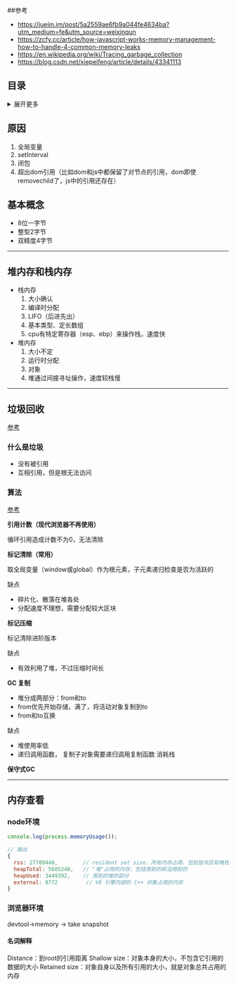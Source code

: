 ##参考
- https://juejin.im/post/5a2559ae6fb9a044fe4634ba?utm_medium=fe&utm_source=weixinqun
- https://zcfy.cc/article/how-javascript-works-memory-management-how-to-handle-4-common-memory-leaks
- https://en.wikipedia.org/wiki/Tracing_garbage_collection
- https://blog.csdn.net/xiepeifeng/article/details/43341113

## 目录
<details>
<summary>展开更多</summary>

* [`原因`](#原因)
* [`基本概念`](#基本概念)
* [`堆/栈内存`](#堆内存和栈内存)
* [`垃圾回收`](#垃圾回收)
* [`内存查看`](#内存查看)

</details>

## 原因
1. 全局变量
2. setInterval
3. 闭包
4. 超出dom引用（比如dom和js中都保留了对节点的引用，dom即使removechild了，js中的引用还存在）

## 基本概念
- 8位一字节
- 整型2字节
- 双精度4字节

---

## 堆内存和栈内存
- 栈内存
  1. 大小确认
  2. 编译时分配
  3. LIFO（后进先出）
  4. 基本类型、定长数组
  5. cpu有特定寄存器（esp、ebp）来操作栈，速度快
- 堆内存
  1. 大小不定
  2. 运行时分配
  3. 对象
  4. 堆通过间接寻址操作，速度较栈慢

---

## 垃圾回收
[参考](https://segmentfault.com/a/1190000018605776?utm_medium=hao.caibaojian.com&utm_source=hao.caibaojian.com&share_user=1030000000178452)

### 什么是垃圾
* 没有被引用
* 互相引用，但是根无法访问

### 算法
[参考](https://www.jianshu.com/p/a8a04fd00c3c)

**引用计数（现代浏览器不再使用）**

循环引用造成计数不为0，无法清除


**标记清除（常用）**

取全局变量（window或global）作为根元素，子元素递归检查是否为活跃的

缺点
- 碎片化、散落在堆各处
- 分配速度不理想，需要分配较大区块

**标记压缩**

标记清除进阶版本

缺点
- 有效利用了堆，不过压缩时间长


**GC 复制**

- 堆分成两部分：from和to
- from优先开始存储，满了，将活动对象复制到to
- from和to互换

缺点
- 堆使用率低
- 递归调用函数， 复制子对象需要递归调用复制函数 消耗栈


**保守式GC**

---

## 内存查看

### node环境
```js
console.log(process.memoryUsage());

// 输出
{ 
  rss: 27709440,        // resident set size，所有内存占用，包括指令区和堆栈
  heapTotal: 5685248,   // "堆"占用的内存，包括用到的和没用到的
  heapUsed: 3449392,    // 用到的堆的部分
  external: 8772         // V8 引擎内部的 C++ 对象占用的内存
}
```

### 浏览器环境
devtool->memory -> take snapshot

#### 名词解释
Distance：到root的引用距离
Shallow size：对象本身的大小，不包含它引用的数据的大小
Retained size：对象自身以及所有引用的大小，就是对象总共占用的内存
